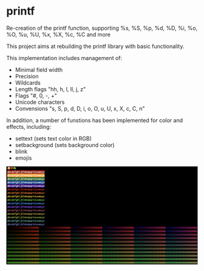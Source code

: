 # printf
Re-creation of the printf function, supporting %s, %S, %p, %d, %D, %i, %o, %O, %u, %U, %x, %X, %c, %C and more

This project aims at rebuilding the printf library with basic functionality.

This implementation includes management of:
* Minimal field width
* Precision
* Wildcards
* Length flags "hh, h, l, ll, j, z"
* Flags "#, 0, -, +"
* Unicode characters
* Convensions "s, S, p, d, D, i, o, O, u, U, x, X, c, C, n"

In addition, a number of funstions has been implemented for color and effects, including:
* settext (sets text color in RGB)
* setbackground (sets background color)
* blink
* emojis
 
 ![alt text](https://github.com/conanwu777/printf/blob/master/img.png)
